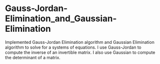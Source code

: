 # Gauss-Jordan-Elimination_and_Gaussian-Elimination
Implemented Gauss-Jordan Elimination algorithm and Gaussian Elimination algorithm to solve for a systems of equations. 
I use Gauss-Jordan to compute the inverse of an invertible matrix. 
I also use Gaussian to compute the determinant of a matrix.
